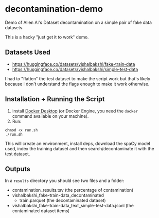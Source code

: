 # decontamination-demo
Demo of Allen AI's Dataset decontamination on a simple pair of fake data datasets

This is a hacky "just get it to work" demo. 

## Datasets Used

- https://huggingface.co/datasets/vishalbakshi/fake-train-data
- https://huggingface.co/datasets/vishalbakshi/simple-test-data

I had to "flatten" the test dataset to make the script work but that's likely because I don't understand the flags enough to make it work otherwise.

## Installation + Running the Script

1. Install [Docker Desktop](https://docs.docker.com/desktop/) (or Docker Engine, you need the `docker` command available on your machine).
2. Run:

```
chmod +x run.sh
./run.sh
```

This will create an environment, install deps, download the spaCy model used, index the training dataset and then search/decontaminate it with the test dataset.

## Outputs

In a `results` directory you should see two files and a folder:

- contamination_results.tsv (the percentage of contamination)
- vishalbakshi_fake-train-data_decontaminated
  - train.parquet (the decontaminated dataset)
- vishalbakshi_fake-train-data_text_simple-test-data.jsonl (the contaminated dataset items)

